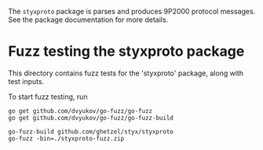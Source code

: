 The `styxproto` package is parses and produces 9P2000
protocol messages. See the package documentation for
more details.

# Fuzz testing the styxproto package

This directory contains fuzz tests for the 'styxproto' package,
along with test inputs.

To start fuzz testing, run

	go get github.com/dvyukov/go-fuzz/go-fuzz
	go get github.com/dvyukov/go-fuzz/go-fuzz-build

	go-fuzz-build github.com/ghetzel/styx/styxproto
	go-fuzz -bin=./styxproto-fuzz.zip

